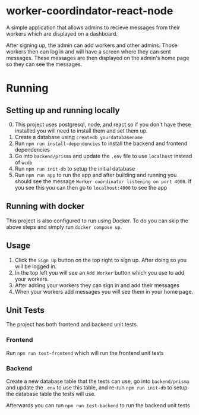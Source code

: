 # worker-coordindator-react-node

A simple application that allows admins to recieve messages from their workers which are displayed on a dashboard.

After signing up, the admin can add workers and other admins.  Those workers then can log in and will have a screen where they can sent messages.  These messages are then displayed on the admin's home page so they can see the messages.

# Running

## Setting up and running locally

0. This project uses postgresql, node, and react so if you don't have these installed you will need to install them and set them up.
1. Create a database using `createdb yourdatabasename`
2. Run `npm run install-dependencies` to install the backend and frontend dependencies
3. Go into `backend/prisma` and update the `.env` file to use `localhost` instead of `wcdb`
4. Run `npm run init-db` to setup the initial database
5. Run `npm run app` to run the app and after building and running you should see the message `Worker coordinator listening on port 4000`.  If you see this you can then go to `localhost:4000` to see the app

## Running with docker

This project is also configured to run using Docker.  To do you can skip the above steps and simply run `docker compose up`.

## Usage

1. Click the `Sign Up` button on the top right to sign up.  After doing so you will be logged in.
2. In the top left you will see an `Add Worker` button which you use to add your workers.
3. After adding your workers they can sign in and add their messages
4. When your workers add messages you will see them in your home page.

## Unit Tests

The project has both frontend and backend unit tests

### Frontend

Run `npm run test-frontend` which will run the frontend unit tests

### Backend

Create a new database table that the tests can use, go into `backend/prisma` and update the `.env` to use this table, and re-run `npm run init-db` to setup the database table the tests will use.  

Afterwards you can run `npm run test-backend` to run the backend unit tests
